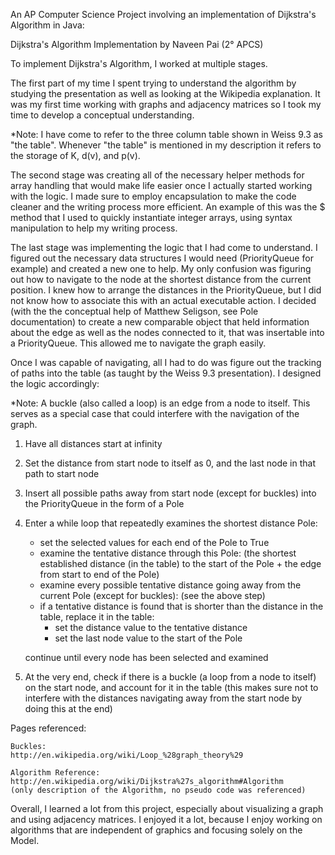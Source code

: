An AP Computer Science Project involving an implementation of Dijkstra's Algorithm in Java:

Dijkstra's Algorithm Implementation by Naveen Pai (2° APCS)

To implement Dijkstra's Algorithm, I worked at multiple stages.

The first part of my time I spent trying to understand the algorithm by studying the presentation
as well as looking at the Wikipedia explanation. It was my first time working with graphs and adjacency matrices
so I took my time to develop a conceptual understanding.

*Note: I have come to refer to the three column table shown in Weiss 9.3 as "the table".
Whenever "the table" is mentioned in my description it refers to the storage of K, d(v), and p(v).

The second stage was creating all of the necessary helper methods for array handling that would make life easier
once I actually started working with the logic. I made sure to employ encapsulation to make the code cleaner
and the writing process more efficient. An example of this was the $ method that I used to quickly instantiate
integer arrays, using syntax manipulation to help my writing process.

The last stage was implementing the logic that I had come to understand. I figured out the necessary data structures I
would need (PriorityQueue for example) and created a new one to help. My only confusion was figuring out how to navigate
to the node at the shortest distance from the current position. I knew how to arrange the distances in the PriorityQueue,
but I did not know how to associate this with an actual executable action. I decided (with the the conceptual help
of Matthew Seligson, see Pole documentation) to create a new comparable object that held information about the edge as well as the
nodes connected to it, that was insertable into a PriorityQueue. This allowed me to navigate the graph easily.

Once I was capable of navigating, all I had to do was figure out the tracking of paths into the table (as taught
by the Weiss 9.3 presentation). I designed the logic accordingly:

*Note: A buckle (also called a loop) is an edge from a node to itself.
This serves as a special case that could interfere with the navigation of the graph.

1) Have all distances start at infinity
2) Set the distance from start node to itself as 0, and the last node in that path to start node
3) Insert all possible paths away from start node (except for buckles) into the PriorityQueue in the form of a Pole
4) Enter a while loop that repeatedly examines the shortest distance Pole:
    - set the selected values for each end of the Pole to True
    - examine the tentative distance through this Pole:
        (the shortest established distance (in the table) to the start of the Pole + the edge from start to end of the Pole)
    - examine every possible tentative distance going away from the current Pole (except for buckles):
        (see the above step)
    - if a tentative distance is found that is shorter than the distance in the table, replace it in the table:
        - set the distance value to the tentative distance
        - set the last node value to the start of the Pole

    continue until every node has been selected and examined
5) At the very end, check if there is a buckle (a loop from a node to itself) on the start node, and account for it in the table
    (this makes sure not to interfere with the distances navigating away from the start node by doing this at the end)

Pages referenced:

    Buckles:                http://en.wikipedia.org/wiki/Loop_%28graph_theory%29

    Algorithm Reference:    http://en.wikipedia.org/wiki/Dijkstra%27s_algorithm#Algorithm
    (only description of the Algorithm, no pseudo code was referenced)


Overall, I learned a lot from this project, especially about visualizing a graph and using adjacency matrices.
I enjoyed it a lot, because I enjoy working on algorithms that are independent of graphics and focusing solely on the Model.


